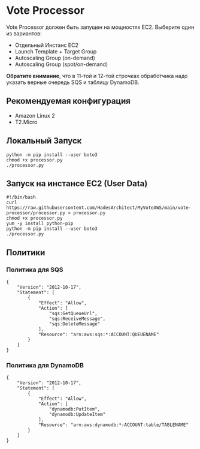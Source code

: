 # Vote Processor

Vote Processor должен быть запущен на мощностях EC2. Выберите один из вариантов:

* Отдельный Инстанс EC2
* Launch Template + Target Group
* Autoscaling Group (on-demand)
* Autoscaling Group (spot/on-demand)

**Обратите внимание**, что в 11-той и 12-той строчках обработчика надо указать верные очередь SQS и таблицу DynamoDB.

## Рекомендуемая конфигурация

* Amazon Linux 2
* T2.Micro

## Локальный Запуск
```
python -m pip install --user boto3
chmod +x processor.py
./processor.py
```

## Запуск на инстансе EC2 (User Data)
```
#!/bin/bash
curl https://raw.githubusercontent.com/HadesArchitect/MyVoteAWS/main/vote-processor/processor.py > processor.py
chmod +x processor.py
yum -y install python-pip
python -m pip install --user boto3
./processor.py
```

## Политики

### Политика для SQS

```
{
    "Version": "2012-10-17",
    "Statement": [
        {
            "Effect": "Allow",
            "Action": [
                "sqs:GetQueueUrl",
                "sqs:ReceiveMessage",
                "sqs:DeleteMessage"
            ],
            "Resource": "arn:aws:sqs:*:ACCOUNT:QUEUENAME"
        }
    ]
}
```

### Политика для DynamoDB

```
{
    "Version": "2012-10-17",
    "Statement": [
        {
            "Effect": "Allow",
            "Action": [
                "dynamodb:PutItem",
                "dynamodb:UpdateItem"
            ],
            "Resource": "arn:aws:dynamodb:*:ACCOUNT:table/TABLENAME"
        }
    ]
}
```
